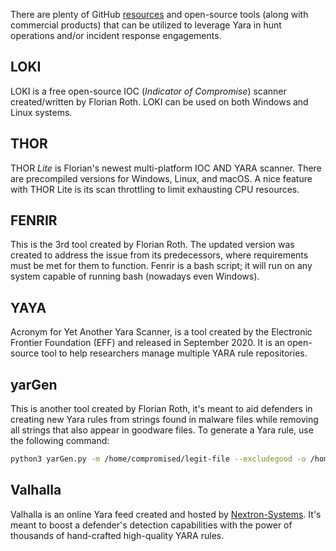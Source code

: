 There are plenty of GitHub [resources](https://github.com/InQuest/awesome-yara) and open-source tools (along with commercial products) that can be utilized to leverage Yara in hunt operations and/or incident response engagements.
## LOKI
LOKI is a free open-source IOC (_Indicator of Compromise_) scanner created/written by Florian Roth. LOKI can be used on both Windows and Linux systems.
## THOR
THOR _Lite_ is Florian's newest multi-platform IOC AND YARA scanner. There are precompiled versions for Windows, Linux, and macOS. A nice feature with THOR Lite is its scan throttling to limit exhausting CPU resources.
## FENRIR
This is the 3rd tool created by Florian Roth. The updated version was created to address the issue from its predecessors, where requirements must be met for them to function. Fenrir is a bash script; it will run on any system capable of running bash (nowadays even Windows).
## YAYA
Acronym for Yet Another Yara Scanner, is a tool created by the Electronic Frontier Foundation (EFF) and released in September 2020. It is an open-source tool to help researchers manage multiple YARA rule repositories.
## yarGen
This is another tool created by Florian Roth, it's meant to aid defenders in creating new Yara rules from strings found in malware files while removing all strings that also appear in goodware files. To generate a Yara rule, use the following command:
```bash
python3 yarGen.py -m /home/compromised/legit-file --excludegood -o /home/compromised/rule-legit-file.yar
```
## Valhalla
Valhalla is an online Yara feed created and hosted by [Nextron-Systems](https://www.nextron-systems.com/valhalla/). It's meant to boost a defender's detection capabilities with the power of thousands of hand-crafted high-quality YARA rules.